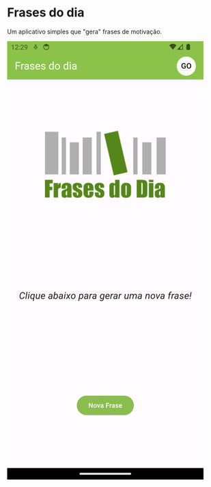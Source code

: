 # Frases do dia

Um aplicativo simples que "gera" frases de motivação.

![Screenshot](.github/screenshot.png)